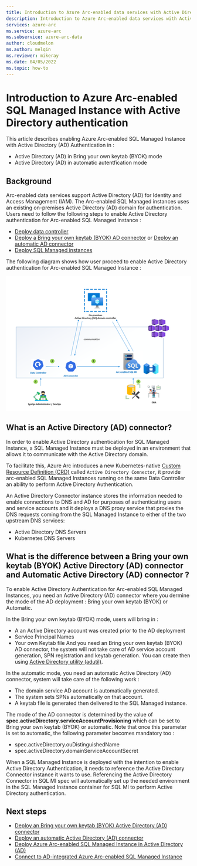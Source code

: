 ```yaml
---
title: Introduction to Azure Arc-enabled data services with Active Directory authentication
description: Introduction to Azure Arc-enabled data services with Active Directory authentication
services: azure-arc
ms.service: azure-arc
ms.subservice: azure-arc-data
author: cloudmelon
ms.author: melqin
ms.reviewer: mikeray
ms.date: 04/05/2022
ms.topic: how-to
---
```


# Introduction to Azure Arc-enabled SQL Managed Instance with Active Directory authentication 

This article describes enabling Azure Arc-enabled SQL Managed Instance with Active Directory (AD) Authentication in : 
-  Active Directory (AD) in Bring your own keytab (BYOK) mode 
-  Active Directory (AD) in automatic autentfication mode 

## Background

Arc-enabled data services support Active Directory (AD) for Identity and Access Management (IAM). The Arc-enabled SQL Managed instances uses an existing on-premises Active Directory (AD) domain for authentication. Users need to follow the following steps to enable Active Directory authentication for Arc-enabled SQL Managed Instance : 

- [Deploy data controller](create-data-controller-indirect-cli.md) 
- [Deploy a Bring your own keytab (BYOK) AD connector](deploy-boky-active-directory-connector.md) or [Deploy an automatic AD connector](deploy-automatic-active-directory-connector.md)
- [Deploy SQL Managed instances](deploy-active-directory-sql-managed-instance.md)

The following diagram shows how user proceed to enable Active Directory authentication for Arc-enabled SQL Managed Instance :

![Actice Directory Deployment User journey](media/active-directory-deployment/active-directory-user-journey.png)


## What is an Active Directory (AD) connector?

In order to enable Active Directory authentication for SQL Managed Instance, a SQL Managed Instance must be deployed in an environment that allows it to communicate with the Active Directory domain. 

To facilitate this, Azure Arc introduces a new Kubernetes-native [Custom Resource Definition (CRD)](https://kubernetes.io/docs/concepts/extend-kubernetes/api-extension/custom-resources/) called `Active Directory Connector`, it provide arc-enabled SQL Managed Instances running on the same Data Controller an ability to perform Active Directory Authentication.

An Active Directory Connector instance stores the information needed to enable connections to DNS and AD for purposes of authenticating users and service accounts and it deploys a DNS proxy service that proxies the DNS requests
coming from the SQL Managed Instance to either of the two upstream DNS services:
* Active Directory DNS Servers
* Kubernetes DNS Servers

## What is the difference between a Bring your own keytab (BYOK) Active Directory (AD) connector and Automatic Active Directory (AD) connector ?

To enable Active Directory Authentication for Arc-enabled SQL Managed Instances, you need an Active Directory (AD) connector where you dermine the mode of the AD deployment : Bring your own keytab (BYOK) or Automatic. 

In the Bring your own keytab (BYOK) mode, users will bring in : 
- A an Active Directory account was created prior to the AD deployment
- Service Principal Names 
- Your own Keytab file
And you need an Bring your own keytab (BYOK) AD connector, the system will not take care of AD service account generation, SPN registration and keytab generation. You can create then using [Active Directory utility (adutil)](/sql/linux/sql-server-linux-ad-auth-adutil-introduction).

In the automatic mode, you need an automatic Active Directory (AD) connector, system will take care of the following work : 
- The domain service AD account is automatically generated.
- The system sets SPNs automatically on that account.
- A keytab file is generated then delivered to the SQL Managed instance.

The mode of the AD connector is determined by the value of **spec.activeDirectory.serviceAccountProvisioning** which can be set to Bring your own keytab (BYOK) or automatic. Note that once this parameter is set to automatic, the following parameter becomes mandatory too : 
- spec.activeDirectory.ouDistinguishedName
- spec.activeDirectory.domainServiceAccountSecret

When a SQL Managed Instance is deployed with the intention to enable Active Directory Authentication, it needs to reference the Active Directory Connector instance it wants to use. Referencing the Active Directory Connector in SQL MI spec will automatically set up the needed environment in the SQL Managed Instance container for SQL MI to perform Active Directory authentication. 

## Next steps

* [Deploy an Bring your own keytab (BYOK) Active Directory (AD) connector](deploy-byok-active-directory-connector.md)
* [Deploy an automatic Active Directory (AD) connector](deploy-automatic-active-directory-connector.md)
* [Deploy Azure Arc-enabled SQL Managed Instance in Active Directory (AD)](deploy-active-directory-sql-managed-instance.md)
* [Connect to AD-integrated Azure Arc-enabled SQL Managed Instance](connect-active-directory-sql-managed-instance.md)
